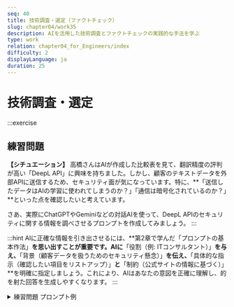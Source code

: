 ```yaml
---
seq: 40
title: 技術調査・選定（ファクトチェック）
slug: chapter04/work35
description: AIを活用した技術調査とファクトチェックの実践的な手法を学ぶ
type: work
relation: chapter04_for_Engineers/index
difficulty: 2
displayLanguage: ja
duration: 25
---
```

# 技術調査・選定

:::exercise
## 練習問題
**【シチュエーション】**
高橋さんはAIが作成した比較表を見て、翻訳精度の評判が高い「DeepL API」に興味を持ちました。しかし、顧客のテキストデータを外部APIに送信するため、セキュリティ面が気になっています。特に、**「送信したデータはAIの学習に使われてしまうのか？」「通信は暗号化されているのか？」**といった点を確認したいと考えています。

さあ、実際にChatGPTやGeminiなどの対話AIを使って、DeepL APIのセキュリティに関する情報を調べさせるプロンプトを作成してみましょう。
:::

:::hint
AIに正確な情報を引き出させるには、**第2章で学んだ「プロンプトの基本作法」**を思い出すことが重要です。AIに**「役割（例: ITコンサルタント）」**を与え、**「背景（顧客データを扱うためのセキュリティ懸念）」**を伝え、**「具体的な指示（確認したい項目をリストアップ）」**と**「制約（公式サイトの情報に基づく）」**を明確に指定しましょう。これにより、AIはあなたの意図を正確に理解し、的を射た回答を生成しやすくなります。
:::

<details>
<summary>練習問題 プロンプト例</summary>


```markdown
あなたは、Webサービスのセキュリティに詳しいITコンサルタントです。
「DeepL API」の導入を検討していますが、セキュリティに関する懸念があります。

DeepL APIの公式サイトの情報を基に、以下の点について分かりやすく解説してください。

# 確認したいセキュリティ項目
- 送信したテキストデータの取り扱い（二次利用やAIの学習への利用の有無）
- データ保存に関するポリシー（リクエスト完了後のデータ保持期間）
- 通信の暗号化方式
```

### 練習問題1AI回答出力例
（AIによる回答のイメージ）

```markdown
承知いたしました。ITコンサルタントとして、DeepL APIのセキュリティについて解説します。公式サイトの情報を基に回答します。

### DeepL APIのセキュリティポリシー概要

- **テキストデータの取り扱い**: DeepL API（Proプラン）で処理されたテキストは、いかなる第三者にも渡ることはなく、DeepLの翻訳モデルの学習にも**使用されません**。翻訳が完了すると、テキストと翻訳結果は直ちに削除されます。
- **データ保存**: APIリクエストで送信されたテキストデータは、リクエスト処理に必要な期間のみサーバーに保持され、処理完了後に**直ちに削除**されます。永続的に保存されることはありません。
- **通信の暗号化**: クライアントとDeepL APIサーバー間の通信は、最新の**TLS (Transport Layer Security)** によって暗号化されています。これにより、第三者によるデータの盗聴や改ざんを防ぎます。

**結論として、DeepL API Proプランは、送信データのプライバシーが保護されるよう設計されており、ビジネス利用において高いセキュリティ水準を満たしていると言えます。**

より詳細な情報や最新のポリシーについては、必ずDeepLの公式サイトや利用規約をご確認ください。
```
</details>


